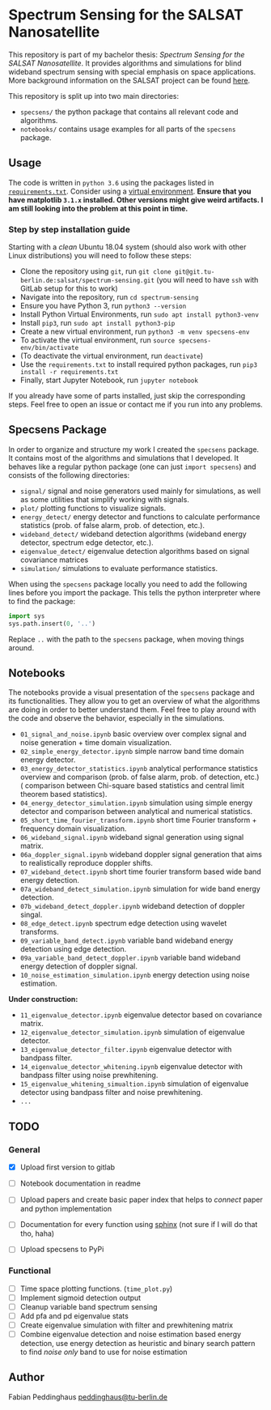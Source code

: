 # Spectrum Sensing for the SALSAT Nanosatellite

This repository is part of my bachelor thesis: *Spectrum Sensing for the SALSAT Nanosatellite*. It provides algorithms and simulations for blind wideband spectrum sensing with special emphasis on space applications. More background information on the SALSAT project can be found [here](https://www.raumfahrttechnik.tu-berlin.de/menue/forschung/aktuelle_projekte/salsat/parameter/en/).

This repository is split up into two main directories:
* `specsens/` the python package that contains all relevant code and algorithms.
* `notebooks/` contains usage examples for all parts of the `specsens` package.

## Usage

The code is written in `python 3.6` using the packages listed in [`requirements.txt`](./requirements.txt). Consider using a [virtual environment](https://docs.python.org/3/tutorial/venv.html). **Ensure that you have matplotlib `3.1.x` installed. Other versions might give weird artifacts. I am still looking into the problem at this point in time.**

### Step by step installation guide
Starting with a *clean* Ubuntu 18.04 system (should also work with other Linux distributions) you will need to follow these steps:
- Clone the repository using `git`, run `git clone git@git.tu-berlin.de:salsat/spectrum-sensing.git` (you will need to have `ssh` with GitLab setup for this to work)
- Navigate into the repository, run `cd spectrum-sensing`
- Ensure you have Python 3, run `python3 --version`
- Install Python Virtual Environments, run `sudo apt install python3-venv`
- Install `pip3`, run `sudo apt install python3-pip`
- Create a new virtual environment, run `python3 -m venv specsens-env`
- To activate the virtual environment, run `source specsens-env/bin/activate`
- (To deactivate the virtual environment, run `deactivate`)
- Use the `requirements.txt` to install required python packages, run `pip3 install -r requirements.txt`
- Finally, start Jupyter Notebook, run `jupyter notebook`

If you already have some of parts installed, just skip the corresponding steps. Feel free to open an issue or contact me if you run into any problems.

## Specsens Package
In order to organize and structure my work I created the `specsens` package. It contains most of the algorithms and simulations that I developed. It behaves like a regular python package (one can just `import specsens`) and consists of the following directories:
* `signal/` signal and noise generators used mainly for simulations, as well as some utilities that simplify working with signals.
* `plot/` plotting functions to visualize signals.
* `energy_detect/` energy detector and functions to calculate performance statistics (prob. of false alarm, prob. of detection, etc.).
* `wideband_detect/` wideband detection algorithms (wideband energy detector, spectrum edge detector, etc.).
* `eigenvalue_detect/` eigenvalue detection algorithms based on signal covariance matrices
* `simulation/` simulations to evaluate performance statistics.

When using the `specsens` package locally you need to add the following lines before you import the package. This tells the python interpreter where to find the package:
```python
import sys
sys.path.insert(0, '..')
```
Replace `..` with the path to the `specsens` package, when moving things around.


## Notebooks
The notebooks provide a visual presentation of the `specsens` package and its functionalities. They allow you to get an overview of what the algorithms are doing in order to better understand them. Feel free to play around with the code and observe the behavior, especially in the simulations.
- `01_signal_and_noise.ipynb` basic overview over complex signal and noise generation + time domain visualization.
- `02_simple_energy_detector.ipynb` simple narrow band time domain energy detector.
- `03_energy_detector_statistics.ipynb` analytical performance statistics overview and comparison (prob. of false alarm, prob. of detection, etc.) ( comparison between Chi-square based statistics and central limit theorem based statistics).
- `04_energy_detector_simulation.ipynb` simulation using simple energy detector and comparison between analytical and numerical statistics.
- `05_short_time_fourier_transform.ipynb` short time Fourier transform + frequency domain visualization.
- `06_wideband_signal.ipynb` wideband signal generation using signal matrix.
- `06a_doppler_signal.ipynb` wideband doppler signal generation that aims to realistically reproduce doppler shifts.
- `07_wideband_detect.ipynb` short time fourier transform based wide band energy detection.
- `07a_wideband_detect_simulation.ipynb` simulation for wide band energy detection.
- `07b_wideband_detect_doppler.ipynb` wideband detection of doppler singal.
- `08_edge_detect.ipynb` spectrum edge detection using wavelet transforms.
- `09_variable_band_detect.ipynb` variable band wideband energy detection using edge detection.
- `09a_variable_band_detect_doppler.ipynb` variable band wideband energy detection of doppler signal.
- `10_noise_estimation_simulation.ipynb` energy detection using noise estimation.

**Under construction:**
- `11_eigenvalue_detector.ipynb` eigenvalue detector based on covariance matrix.
- `12_eigenvalue_detector_simulation.ipynb` simulation of eigenvalue detector.
- `13_eigenvalue_detector_filter.ipynb` eigenvalue detector with bandpass filter.
- `14_eigenvalue_detector_whitening.ipynb` eigenvalue detector with bandpass filter using noise prewhitening.
- `15_eigenvalue_whitening_simualtion.ipynb` simulation of eigenvalue detector using bandpass filter and noise prewhitening.
- `...`

## TODO
### General
- [x] Upload first version to gitlab
- [ ] Notebook documentation in readme
- [ ] Upload papers and create basic paper index that helps to *connect* paper and python implementation
- [ ] Documentation for every function using [sphinx](https://docs.python-guide.org/writing/documentation/) (not sure if I will do that tho, haha)
- [ ] Upload specsens to PyPi


### Functional
- [ ] Time space plotting functions. (`time_plot.py`)
- [ ] Implement sigmoid detection output
- [ ] Cleanup variable band spectrum sensing
- [ ] Add pfa and pd eigenvalue stats
- [ ] Create eigenvalue simulation with filter and prewhitening matrix
- [ ] Combine eigenvalue detection and noise estimation based energy detection, use energy detection as heuristic and binary search pattern to find *noise only* band to use for noise estimation

## Author
Fabian Peddinghaus <peddinghaus@tu-berlin.de>
